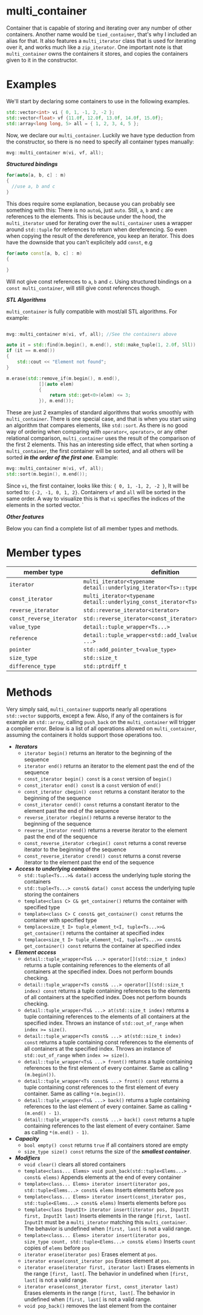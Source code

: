 # multi_container

Container that is capable of storing and iterating over any number of other containers. Another name would be `tied_container`, that's why I included an alias for that. It also features a `multi_iterator` class that is used for iterating over it, and works much like a `zip_iterator`. One important note is that `multi_container` owns the containers it stores, and copies the containers given to it in the constructor.

# Examples

We'll start by declaring some containers to use in the following examples.

```cpp
std::vector<int> vi { 0, 1, -1, 2, -2 };
std::vector<float> vf {11.0f, 12.0f, 13.0f, 14.0f, 15.0f};
std::array<long long, 5> all = { 1, 2, 3, 4, 5 };
```

Now, we declare our `multi_container`. Luckily we have type deduction from the constructor, so there is no need to specify all container types manually:

```cpp
mvg::multi_container m(vi, vf, all);
```

***Structured bindings***

```cpp
for(auto[a, b, c] : m)
{
  //use a, b and c
}
```

This does require some explanation, because you can probably see something with this: There is no `auto&`, just `auto`. Still, `a`, `b` and `c` are references to the elements. This is because under the hood, the `multi_iterator` used for iterating over the `multi_container` uses a wrapper around `std::tuple` for references to return when dereferencing. So even when copying the result of the dereference, you keep an iterator. This does have the downside that you can't explicitely add `const`, e.g

```cpp
for(auto const[a, b, c] : m)
{

}
```

Will not give const references to `a`, `b` and `c`. Using structured bindings on a `const multi_container`, will still give const references though.

***STL Algorithms***

`multi_container` is fully compatible with most/all STL algorithms. For example:
```cpp

mvg::multi_container m(vi, vf, all); //See the containers above

auto it = std::find(m.begin(), m.end(), std::make_tuple(1, 2.0f, 5ll));
if (it == m.end())
{
    std::cout << "Element not found";
}

m.erase(std::remove_if(m.begin(), m.end(),
            [](auto elem)
            {
                return std::get<0>(elem) <= 3;
            }), m.end());
```

These are just 2 examples of standard algorithms that works smoothly with `multi_container`. There is one special case, and that is when you start using an algorithm that compares elements, like `std::sort`. As there is no good way of ordering when comparing with `operator<`, `operator>`, or any other relational comparison, `multi_container` uses the result of the comparison of the first 2 elements. This has an interesting side effect, that when sorting a `multi_container`, the first container will be sorted, and all others will be sorted ***in the order of the first one***. Example:

```cpp
mvg::multi_container m(vi, vf, all);
std::sort(m.begin(), m.end());
```
Since `vi`, the first container, looks like this: `{ 0, 1, -1, 2, -2 }`, It will be sorted to: `{-2, -1, 0, 1, 2}`. Containers `vf` and `all` will be sorted in the same order. A way to visualize this is that `vi` specifies the indices of the elements in the sorted vector.
`


***Other features***

Below you can find a complete list of all member types and methods.

# Member types

| member type              | definition                                                                 |
|--------------------------|----------------------------------------------------------------------------|
| `iterator `              | `multi_iterator<typename detail::underlying_iterator<Ts>::type ...>`       |
| `const_iterator`         | `multi_iterator<typename detail::underlying_const_iterator<Ts>::type ...>` |
| `reverse_iterator `      | `std::reverse_iterator<iterator>`                                          |
| `const_reverse_iterator` | `std::reverse_iterator<const_iterator> `                                   |
| `value_type`             | `detail::tuple_wrapper<Ts...> `                                            |
| `reference`              | `detail::tuple_wrapper<std::add_lvalue_reference_t<Ts> ...>`               |
| `pointer`                | `std::add_pointer_t<value_type>`                                           |
| `size_type`              | `std::size_t`                                                              |
| `difference_type`        | `std::ptrdiff_t `                                                          |

# Methods

Very simply said, `multi_container` supports nearly all operations `std::vector` supports, except a few. Also, if any of the containers is for example an `std::array`, calling `push_back` on the `multi_container` will trigger a compiler error. Below is a list of all operations allowed on `multi_container`, assuming the containers it holds support those operations too.

- ***Iterators***
  - `iterator begin()` returns an iterator to the beginning of the sequence
  - `iterator end()` returns an iterator to the element past the end of the sequence
  - `const_iterator begin() const` is a `const` version of `begin()`
  - `const_iterator end() const` is a `const` version of `end()`
  - `const_iterator cbegin() const` returns a constant iterator to the beginning of the sequence
  - `const_iterator cend() const` returns a constant iterator to the element past the end of the sequence
  - `reverse_iterator rbegin()` returns a reverse iterator to the beginning of the sequence
  - `reverse_iterator rend()` returns a reverse iterator to the element past the end of the sequence
  - `const_reverse_iterator crbegin() const` returns a const reverse iterator to the beginning of the sequence
  - `const_reverse_iterator crend() const` returns a const reverse iterator to the element past the end of the sequence
- ***Access to underlying containers***
  - `std::tuple<Ts...>& data()` access the underlying tuple storing the containers
  - `std::tuple<Ts...> const& data() const` access the underlying tuple storing the containers
  - `template<class C> C& get_container()` returns the container with specified type
  - `template<class C> C const& get_container() const` returns the container with specified type
  - `templace<size_t I> tuple_element_t<I, tuple<Ts...>>& get_container()` returns the container at specified index
  - `templace<size_t I> tuple_element_t<I, tuple<Ts...>> const& get_container() const` returns the container at specified index
- ***Element access***
  - `detail::tuple_wrapper<Ts& ...> operator[](std::size_t index)` returns a tuple containing references to the elements of all containers at the specified index. Does not perform bounds checking.
  - `detail::tuple_wrapper<Ts const& ...> operator[](std::size_t index) const` returns a tuple containing references to the elements of all containers at the specified index. Does not perform bounds checking.
  - `detail::tuple_wrapper<Ts& ...> at(std::size_t index)` returns a tuple containing references to the elements of all containers at the specified index. Throws an instance of `std::out_of_range` when `index >= size()`.
  - `detail::tuple_wrapper<Ts const& ...> at(std::size_t index) const` returns a tuple containing const references to the elements of all containers at the specified index. Throws an instance of `std::out_of_range` when `index >= size()`.
  - `detail::tuple_wrapper<Ts& ...> front()` returns a tuple containing references to the first element of every container. Same as calling `*(m.begin())`.
  - `detail::tuple_wrapper<Ts const& ...> front() const` returns a tuple containing const references to the first element of every container. Same as calling `*(m.begin())`.
  - `detail::tuple_wrapper<Ts& ...> back()` returns a tuple containing references to the last element of every container. Same as calling `*(m.end() - 1)`.
  - `detail::tuple_wrapper<Ts const& ...> back() const` returns a tuple containing references to the last element of every container. Same as calling `*(m.end() - 1)`.
- ***Capacity***
  - `bool empty() const` returns `true` if all containers stored are empty
  - `size_type size() const` returns the size of the ***smallest container***.
- ***Modifiers***
  - `void clear()` clears all stored containers
  - `template<class... Elems> void push_back(std::tuple<Elems...> const& elems)` Appends elements at the end of every container
  - `template<class... Elems> iterator insert(iterator pos, std::tuple<Elems...> const& elems` Inserts elements before `pos`
  - `template<class... Elems> iterator insert(const_iterator pos, std::tuple<Elems...> const& elems)` Inserts elements before `pos`
  - `template<class InputIt> iterator insert(iterator pos, InputIt first, InputIt last)` Inserts elements in the range `[first, last[`. `InputIt` must be a `multi_iterator` matching this `multi_container`. The behavior is undefined when `[first, last[` is not a valid range.
  - `template<class... Elems> iterator insert(iterator pos, size_type count, std::tuple<Elems...> const& elems)` Inserts `count` copies of `elems` before `pos`
  - `iterator erase(iterator pos)` Erases element at `pos`.
  - `iterator erase(const_iterator pos` Erases element at `pos`.
  - `iterator erase(iterator first, iterator last)` Erases elements in the range `[first, last[`. The behavior in undefined when `[first, last[` is not a valid range.
  - `iterator erase(const_iterator first, const_iterator last)` Erases elements in the range `[first, last[`. The behavior in undefined when `[first, last[` is not a valid range.
  - `void pop_back()` removes the last element from the container






